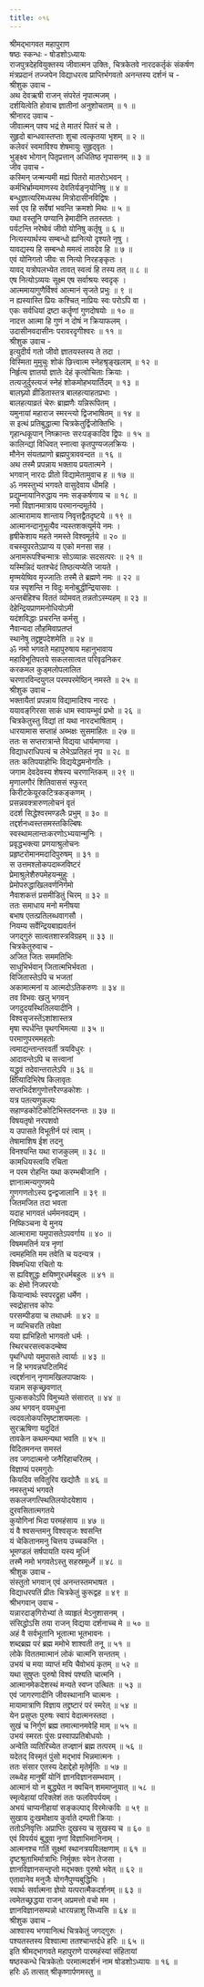 ```yaml
---
title: ०१६
---
```

श्रीमद्‌भागवत महापुराण  
षष्ठः स्कन्धः - षोडशोऽध्यायः  
राजपुत्रदेहवियुक्तस्य जीवात्मन उक्तिः, चित्रकेतवे नारदकर्तृकं संकर्षण   
मंत्रप्रदानं तज्जपेन विद्याधरत्व प्राप्तिर्भगवतो अनन्तस्य दर्शनं च -  
श्रीशुक उवाच -   
अथ देवऋषी राजन् संपरेतं नृपात्मजम् ।   
दर्शयित्वेति होवाच ज्ञातीनां अनुशोचताम् ॥ १ ॥  
श्रीनारद उवाच -   
जीवात्मन् पश्य भद्रं ते मातरं पितरं च ते ।   
सुहृदो बान्धवास्तप्ताः शुचा त्वत्कृतया भृशम् ॥ २ ॥  
कलेवरं स्वमाविश्य शेषमायुः सुहृद्‌वृतः ।   
भुङ्‌क्ष्व भोगान् पितृप्रत्तान् अधितिष्ठ नृपासनम् ॥ ३ ॥  
जीव उवाच -   
कस्मिन् जन्मन्यमी मह्यं पितरो मातरोऽभवन् ।   
कर्मभिर्भ्राम्यमाणस्य देवतिर्यङ्‌नृयोनिषु ॥ ४ ॥  
बन्धुज्ञात्यरिमध्यस्थ मित्रोदासीनविद्विषः ।   
सर्व एव हि सर्वेषां भवन्ति क्रमशो मिथः ॥ ५ ॥  
यथा वस्तूनि पण्यानि हेमादीनि ततस्ततः ।   
पर्यटन्ति नरेष्वेवं जीवो योनिषु कर्तृषु ॥ ६ ॥  
नित्यस्यार्थस्य सम्बन्धो ह्यनित्यो दृश्यते नृषु ।   
यावद्यस्य हि सम्बन्धो ममत्वं तावदेव हि ॥ ७ ॥  
एवं योनिगतो जीवः स नित्यो निरहङ्‌कृतः ।   
यावद् यत्रोपलभ्येत तावत् स्वत्वं हि तस्य तत् ॥ ८ ॥  
एष नित्योऽव्ययः सूक्ष्म एष सर्वाश्रयः स्वदृक् ।   
आत्ममायागुणैर्विश्वं आत्मानं सृजते प्रभुः ॥ ९ ॥  
न ह्यस्यास्ति प्रियः कश्चित् नाप्रियः स्वः परोऽपि वा ।   
एकः सर्वधियां द्रष्टा कर्तॄणां गुणदोषयोः ॥ १० ॥  
नादत्त आत्मा हि गुणं न दोषं न क्रियाफलम् ।   
उदासीनवदासीनः परावरदृगीश्वरः ॥ ११ ॥  
श्रीशुक उवाच -   
इत्युदीर्य गतो जीवो ज्ञातयस्तस्य ते तदा ।   
विस्मिता मुमुचुः शोकं छित्त्वात्म स्नेहश्रृङ्‌खलाम् ॥ १२ ॥  
निर्हृत्य ज्ञातयो ज्ञातेः देहं कृत्वोचिताः क्रियाः ।   
तत्यजुर्दुस्त्यजं स्नेहं शोकमोहभयार्तिदम् ॥ १३ ॥  
बालघ्न्यो व्रीडितास्तत्र बालहत्याहतप्रभाः ।   
बालहत्याव्रतं चेरुः ब्राह्मणैः यन्निरूपितम् ।   
यमुनायां महाराज स्मरन्त्यो द्विजभाषितम् ॥ १४ ॥   
स इत्थं प्रतिबुद्धात्मा चित्रकेतुर्द्विजोक्तिभिः ।   
गृहान्धकूपान् निष्क्रान्तः सरःपङ्‌कादिव द्विपः ॥ १५ ॥  
कालिन्द्यां विधिवत् स्नात्वा कृतपुण्यजलक्रियः ।   
मौनेन संयतप्राणो ब्रह्मपुत्राववन्दत ॥ १६ ॥  
अथ तस्मै प्रपन्नाय भक्ताय प्रयतात्मने ।   
भगवान् नारदः प्रीतो विद्यामेतामुवाच ह ॥ १७ ॥  
ॐ नमस्तुभ्यं भगवते वासुदेवाय धीमहि ।   
प्रद्युम्नायानिरुद्धाय नमः सङ्‌कर्षणाय च ॥ १८ ॥  
नमो विज्ञानमात्राय परमानन्दमूर्तये ।   
आत्मारामाय शान्ताय निवृत्तद्वैतदृष्टये ॥ १९ ॥  
आत्मानन्दानुभूत्यैव न्यस्तशक्त्यूर्मये नमः ।   
हृषीकेशाय महते नमस्ते विश्वमूर्तये ॥ २० ॥  
वचस्युपरतेऽप्राप्य य एको मनसा सह ।   
अनामरूपश्चिन्मात्रः सोऽव्यान्नः सदसत्परः ॥ २१ ॥  
यस्मिन्निदं यतश्चेदं तिष्ठत्यप्येति जायते ।   
मृण्मयेष्विव मृज्जातिः तस्मै ते ब्रह्मणे नमः ॥ २२ ॥  
यन्न स्पृशन्ति न विदुः मनोबुद्धीन्द्रियासवः ।   
अन्तर्बहिश्च विततं व्योमवत् तन्नतोऽस्म्यहम् ॥ २३ ॥  
देहेन्द्रियप्राणमनोधियोऽमी   
यदंशविद्धाः प्रचरन्ति कर्मसु ।   
नैवान्यदा लौहमिवाप्रतप्तं   
स्थानेषु तद्द्रष्ट्रपदेशमेति ॥ २४ ॥  
ॐ नमो भगवते महापुरुषाय महानुभावाय   
महाविभूतिपतये सकलसात्वत परिवृढनिकर   
करकमल कुड्मलोपलालित   
चरणारविन्दयुगल परमपरमेष्ठिन् नमस्ते ॥ २५ ॥   
श्रीशुक उवाच -   
भक्तायैतां प्रपन्नाय विद्यामादिश्य नारदः ।   
ययावङ्‌गिरसा साकं धाम स्वायम्भुवं प्रभो ॥ २६ ॥  
चित्रकेतुस्तु विद्यां तां यथा नारदभाषिताम् ।   
धारयामास सप्ताहं अब्भक्षः सुसमाहितः ॥ २७ ॥  
ततः स सप्तरात्रान्ते विद्यया धार्यमाणया ।   
विद्याधराधिपत्यं च लेभेऽप्रतिहतं नृप ॥ २८ ॥  
ततः कतिपयाहोभिः विद्ययेद्धमनोगतिः ।   
जगाम देवदेवस्य शेषस्य चरणान्तिकम् ॥ २९ ॥  
मृणालगौरं शितिवाससं स्फुरत्   
किरीटकेयूरकटित्रकङ्‌कणम् ।   
प्रसन्नवक्त्रारुणलोचनं वृतं   
ददर्श सिद्धेश्वरमण्डलैः प्रभुम् ॥ ३० ॥  
तद्दर्शनध्वस्तसमस्तकिल्बिषः   
स्वस्थामलान्तःकरणोऽभ्ययान्मुनिः ।   
प्रवृद्धभक्त्या प्रणयाश्रुलोचनः   
प्रहृष्टरोमानमदादिपुरुषम् ॥ ३१ ॥  
स उत्तमश्लोकपदाब्जविष्टरं   
प्रेमाश्रुलेशैरुपमेहयन्मुहुः ।   
प्रेमोपरुद्धाखिलवर्णनिर्गमो   
नैवाशकत्तं प्रसमीडितुं चिरम् ॥ ३२ ॥  
ततः समाधाय मनो मनीषया   
बभाष एतत्प्रतिलब्धवागसौ ।   
नियम्य सर्वेन्द्रियबाह्यवर्तनं   
जगद्गुरुं सात्वतशास्त्रविग्रहम् ॥ ३३ ॥  
चित्रकेतुरुवाच -   
अजित जितः सममतिभिः   
साधुभिर्भवान् जितात्मभिर्भवता ।   
विजितास्तेऽपि च भजतां   
अकामात्मनां य आत्मदोऽतिकरुणः ॥ ३४ ॥  
तव विभवः खलु भगवन्   
जगदुदयस्थितिलयादीनि ।   
विश्वसृजस्तेंऽशांशास्तत्र   
मृषा स्पर्धन्ति पृथगभिमत्या ॥ ३५ ॥  
परमाणुपरममहतोः   
त्वमाद्यन्तान्तरवर्ती त्रयविधुरः ।   
आदावन्तेऽपि च सत्त्वानां   
यद्ध्रुवं तदेवान्तरालेऽपि ॥ ३६ ॥  
क्षित्यादिभिरेष किलावृतः   
सप्तभिर्दशगुणोत्तरैरण्डकोशः ।   
यत्र पतत्यणुकल्पः   
सहाण्डकोटिकोटिभिस्तदनन्तः ॥ ३७ ॥  
विषयतृषो नरपशवो   
य उपासते विभूतीर्न परं त्वाम् ।   
तेषामाशिष ईश तदनु   
विनश्यन्ति यथा राजकुलम् ॥ ३८ ॥  
कामधियस्त्वयि रचिता   
न परम रोहन्ति यथा करम्भबीजानि ।   
ज्ञानात्मन्यगुणमये   
गुणगणतोऽस्य द्वन्द्वजालानि ॥ ३९ ॥  
जितमजित तदा भवता   
यदाह भागवतं धर्ममनवद्यम् ।   
निष्किञ्चना ये मुनय   
आत्मारामा यमुपासतेऽपवर्गाय ॥ ४० ॥  
विषममतिर्न यत्र नृणां   
त्वमहमिति मम तवेति च यदन्यत्र ।   
विषमधिया रचितो यः   
स ह्यविशुद्धः क्षयिष्णुरधर्मबहुलः ॥ ४१ ॥  
कः क्षेमो निजपरयोः   
कियान्वार्थः स्वपरद्रुहा धर्मेण ।   
स्वद्रोहात्तव कोपः   
परसम्पीडया च तथाधर्मः ॥ ४२ ॥  
न व्यभिचरति तवेक्षा   
यया ह्यभिहितो भागवतो धर्मः ।   
स्थिरचरसत्त्वकदम्बेष्व  
पृथग्धियो यमुपासते त्वार्याः ॥ ४३ ॥  
न हि भगवन्नघटितमिदं   
त्वद्दर्शनान् नृणामखिलपापक्षयः ।   
यन्नाम सकृच्छ्रवणात्   
पुल्कसकोऽपि विमुच्यते संसारात् ॥ ४४ ॥  
अथ भगवन् वयमधुना   
त्वदवलोकपरिमृष्टाशयमलाः ।   
सुरऋषिणा यदुदितं   
तावकेन कथमन्यथा भवति ॥ ४५ ॥  
विदितमनन्त समस्तं   
तव जगदात्मनो जनैरिहाचरितम् ।   
विज्ञाप्यं परमगुरोः   
कियदिव सवितुरिव खद्योतैः ॥ ४६ ॥  
नमस्तुभ्यं भगवते   
सकलजगत्स्थितिलयोदयेशाय ।   
दुरवसितात्मगतये   
कुयोगिनां भिदा परमहंसाय ॥ ४७ ॥  
यं वै श्वसन्तमनु विश्वसृजः श्वसन्ति   
यं चेकितानमनु चित्तय उच्चकन्ति ।   
भूमण्डलं सर्षपायति यस्य मूर्ध्नि  
तस्मै नमो भगवतेऽस्तु सहस्रमूर्ध्ने ॥ ४८ ॥   
श्रीशुक उवाच -   
संस्तुतो भगवान् एवं अनन्तस्तमभाषत ।   
विद्याधरपतिं प्रीतः चित्रकेतुं कुरूद्वह ॥ ४९ ॥  
श्रीभगवान् उवाच -   
यन्नारदाङ्‌गिरोभ्यां ते व्याहृतं मेऽनुशासनम् ।   
संसिद्धोऽसि तया राजन् विद्यया दर्शनाच्च मे ॥ ५० ॥  
अहं वै सर्वभूतानि भूतात्मा भूतभावनः ।   
शब्दब्रह्म परं ब्रह्म ममोभे शाश्वती तनू ॥ ५१ ॥  
लोके विततमात्मानं लोकं चात्मनि सन्ततम् ।   
उभयं च मया व्याप्तं मयि चैवोभयं कृतम् ॥ ५२ ॥  
यथा सुषुप्तः पुरुषो विश्वं पश्यति चात्मनि ।   
आत्मानमेकदेशस्थं मन्यते स्वप्न उत्थितः ॥ ५३ ॥  
एवं जागरणादीनि जीवस्थानानि चात्मनः ।   
मायामात्राणि विज्ञाय तद्द्रष्टारं परं स्मरेत् ॥ ५४ ॥  
येन प्रसुप्तः पुरुषः स्वापं वेदात्मनस्तदा ।   
सुखं च निर्गुणं ब्रह्म तमात्मानमवेहि माम् ॥ ५५ ॥  
उभयं स्मरतः पुंसः प्रस्वापप्रतिबोधयोः ।   
अन्वेति व्यतिरिच्येत तज्ज्ञानं ब्रह्म तत्परम् ॥ ५६ ॥  
यदेतद् विस्मृतं पुंसो मद्भावं भिन्नमात्मनः ।   
ततः संसार एतस्य देहाद्देहो मृतेर्मृतिः ॥ ५७ ॥  
लब्ध्वेह मानुषीं योनिं ज्ञानविज्ञानसम्भवाम् ।   
आत्मानं यो न बुद्ध्येत न क्वचिन् शममाप्नुयात् ॥ ५८ ॥  
स्मृत्वेहायां परिक्लेशं ततः फलविपर्ययम् ।   
अभयं चाप्यनीहायां सङ्‌कल्पाद् विरमेत्कविः ॥ ५९ ॥  
सुखाय दुःखमोक्षाय कुर्वाते दम्पती क्रियाः ।   
ततोऽनिवृत्तिः अप्राप्तिः दुखस्य च सुखस्य च ॥ ६० ॥  
एवं विपर्ययं बुद्ध्वा नृणां विज्ञाभिमानिनाम् ।   
आत्मनश्च गतिं सूक्ष्मां स्थानत्रयविलक्षणाम् ॥ ६१ ॥  
दृष्टश्रुताभिर्मात्राभिः निर्मुक्तः स्वेन तेजसा ।   
ज्ञानविज्ञानसन्तृप्तो मद्भक्तः पुरुषो भवेत् ॥ ६२ ॥  
एतावानेव मनुजैः योगनैपुण्यबुद्धिभिः ।   
स्वार्थः सर्वात्मना ज्ञेयो यत्परात्मैकदर्शनम् ॥ ६३ ॥  
त्वमेतच्छ्रद्धया राजन् अप्रमत्तो वचो मम ।   
ज्ञानविज्ञानसम्पन्नो धारयन्नाशु सिध्यसि ॥ ६४ ॥  
श्रीशुक उवाच -   
आश्वास्य भगवानित्थं चित्रकेतुं जगद्गुरुः ।   
पश्यतस्तस्य विश्वात्मा ततश्चान्तर्दधे हरिः ॥ ६५ ॥  
इति श्रीमद्‌भागवते महापुराणे पारमहंस्यां संहितायां   
षष्ठस्कन्धे चित्रकेतोः परमात्मदर्शनं नाम षोडशोऽध्यायः ॥ १६ ॥   
हरिः ॐ तत्सत् श्रीकृष्णार्पणमस्तु ॥ 